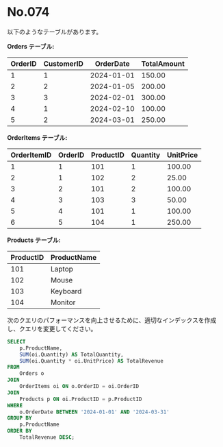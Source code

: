# No.074

以下のようなテーブルがあります。

**Orders テーブル:**

| OrderID | CustomerID | OrderDate   | TotalAmount |
|---------|------------|-------------|-------------|
| 1       | 1          | 2024-01-01  | 150.00      |
| 2       | 2          | 2024-01-05  | 200.00      |
| 3       | 3          | 2024-02-01  | 300.00      |
| 4       | 1          | 2024-02-10  | 100.00      |
| 5       | 2          | 2024-03-01  | 250.00      |

**OrderItems テーブル:**

| OrderItemID | OrderID | ProductID | Quantity | UnitPrice |
|-------------|---------|-----------|----------|-----------|
| 1           | 1       | 101       | 1        | 100.00    |
| 2           | 1       | 102       | 2        | 25.00     |
| 3           | 2       | 101       | 2        | 100.00    |
| 4           | 3       | 103       | 3        | 50.00     |
| 5           | 4       | 101       | 1        | 100.00    |
| 6           | 5       | 104       | 1        | 250.00    |

**Products テーブル:**

| ProductID | ProductName |
|-----------|-------------|
| 101       | Laptop      |
| 102       | Mouse       |
| 103       | Keyboard    |
| 104       | Monitor     |

次のクエリのパフォーマンスを向上させるために、適切なインデックスを作成し、クエリを変更してください。

```sql
SELECT
    p.ProductName,
    SUM(oi.Quantity) AS TotalQuantity,
    SUM(oi.Quantity * oi.UnitPrice) AS TotalRevenue
FROM
    Orders o
JOIN
    OrderItems oi ON o.OrderID = oi.OrderID
JOIN
    Products p ON oi.ProductID = p.ProductID
WHERE
    o.OrderDate BETWEEN '2024-01-01' AND '2024-03-31'
GROUP BY
    p.ProductName
ORDER BY
    TotalRevenue DESC;
```
